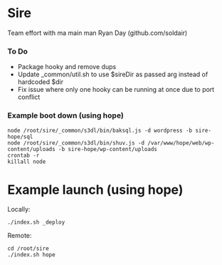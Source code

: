 Sire
===
Team effort with ma main man Ryan Day (github.com/soldair)


### To Do
- Package hooky and remove dups
- Update _common/util.sh to use $sireDir as passed arg instead of hardcoded $dir
- Fix issue where only one hooky can be running at once due to port conflict


### Example boot down (using hope)
```
node /root/sire/_common/s3dl/bin/baksql.js -d wordpress -b sire-hope/sql
node /root/sire/_common/s3dl/bin/shuv.js -d /var/www/hope/web/wp-content/uploads -b sire-hope/wp-content/uploads
crontab -r
killall node
```


# Example launch (using hope)
Locally:
```
./index.sh _deploy
```
Remote:
```
cd /root/sire
./index.sh hope
```
